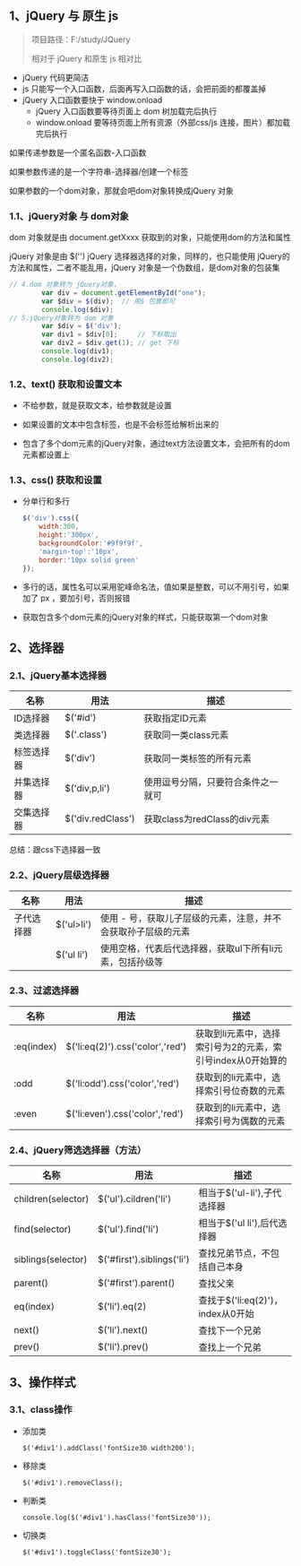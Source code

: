 ## 1、jQuery 与 原生 js

> 项目路径：F:/study/JQuery
>
> 相对于 jQuery 和原生 js 相对比

+ jQuery 代码更简洁
+ js 只能写一个入口函数，后面再写入口函数的话，会把前面的都覆盖掉
+ jQuery 入口函数要快于 window.onload
     + jQuery 入口函数要等待页面上 dom 树加载完后执行
     + window.onload 要等待页面上所有资源（外部css/js 连接，图片）都加载完后执行

如果传递参数是一个匿名函数-入口函数

如果参数传递的是一个字符串-选择器/创建一个标签

如果参数的一个dom对象，那就会吧dom对象转换成jQuery 对象

### 1.1、jQuery对象 与 dom对象

dom 对象就是由 document.getXxxx 获取到的对象，只能使用dom的方法和属性

jQuery 对象是由 $('')  jQuery 选择器选择的对象，同样的，也只能使用 jQuery的方法和属性，二者不能乱用，jQuery 对象是一个伪数组，是dom对象的包装集

```js
// 4.dom 对象转为 jQuery对象，
        var div = document.getElementById("one");
        var $div = $(div);	// 用$ 包裹即可
        console.log($div);
// 5.jQuery对象转为 dom 对象
		var $div = $('div');
		var div1 = $div[0];		// 下标取出
		var div2 = $div.get(1); // get 下标
		console.log(div1);
		console.log(div2);

```

### 1.2、text()  获取和设置文本

+ 不给参数，就是获取文本，给参数就是设置

+ 如果设置的文本中包含标签，也是不会标签给解析出来的

+ 包含了多个dom元素的jQuery对象，通过text方法设置文本，会把所有的dom元素都设置上

### 1.3、css() 获取和设置

+ 分单行和多行

     ```js
     $('div').css({
         width:300,
         height:'300px',
         backgroundColor:'#9f9f9f',
         'margin-top':'10px',
         border:'10px solid green'
     });
     ```

+ 多行的话，属性名可以采用驼峰命名法，值如果是整数，可以不用引号，如果加了  px  ，要加引号，否则报错

+ 获取包含多个dom元素的jQuery对象的样式，只能获取第一个dom对象

## 2、选择器

### 2.1、jQuery基本选择器

| 名称       | 用法              | 描述                               |
| ---------- | ----------------- | ---------------------------------- |
| ID选择器   | $('#id')          | 获取指定ID元素                     |
| 类选择器   | $('.class')       | 获取同一类class元素                |
| 标签选择器 | $('div')          | 获取同一类标签的所有元素           |
| 并集选择器 | $('div,p,li')     | 使用逗号分隔，只要符合条件之一就可 |
| 交集选择器 | $('div.redClass') | 获取class为redClass的div元素       |

总结：跟css下选择器一致

### 2.2、jQuery层级选择器

| 名称       | 用法       | 描述                                                         |
| ---------- | ---------- | ------------------------------------------------------------ |
| 子代选择器 | $('ul>li') | 使用 - 号，获取儿子层级的元素，注意，并不会获取孙子层级的元素 |
|            | $('ul li') | 使用空格，代表后代选择器，获取ul下所有li元素，包括孙级等     |

### 2.3、过滤选择器

| 名称       | 用法                             | 描述                                                        |
| ---------- | -------------------------------- | ----------------------------------------------------------- |
| :eq(index) | $('li:eq(2)').css('color','red') | 获取到li元素中，选择索引号为2的元素，索引号index从0开始算的 |
| :odd       | $('li:odd').css('color','red')   | 获取到的li元素中，选择索引号位奇数的元素                    |
| :even      | $('li:even').css('color','red')  | 获取到的li元素中，选择索引号为偶数的元素                    |

### 2.4、jQuery筛选选择器（方法）

| 名称               | 用法                       | 描述                              |
| ------------------ | -------------------------- | --------------------------------- |
| children(selector) | $('ul').cildren('li')      | 相当于$('ul-li'),子代选择器       |
| find(selector)     | $('ul').find('li')         | 相当于$('ul li'),后代选择器       |
| siblings(selector) | $('#first').siblings('li') | 查找兄弟节点，不包括自己本身      |
| parent()           | $('#first').parent()       | 查找父亲                          |
| eq(index)          | $('li').eq(2)              | 查找于$('li:eq(2)')，index从0开始 |
| next()             | $('li').next()             | 查找下一个兄弟                    |
| prev()             | $('li').prev()             | 查找上一个兄弟                    |

## 3、操作样式

### 3.1、class操作

+ 添加类

     ```
     $('#div1').addClass('fontSize30 width200');
     ```

+ 移除类

     ```
     $('#div1').removeClass();
     ```

+ 判断类

     ```
     console.log($('#div1').hasClass('fontSize30'));
     ```

+ 切换类

     ```
     $('#div1').toggleClass('fontSize30');
     ```





